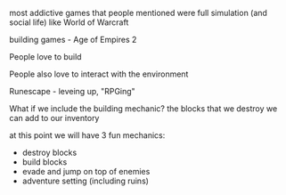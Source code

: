 most addictive games that people mentioned were full simulation (and social life) like World of Warcraft


building games - Age of Empires 2


People love to build


People also love to interact with the environment

Runescape - leveing up, "RPGing"


What if we include the building mechanic? the blocks that we destroy we can add to our inventory


at this point we will have 3 fun mechanics:

- destroy blocks
- build blocks
- evade and jump on top of enemies
- adventure setting (including ruins)
